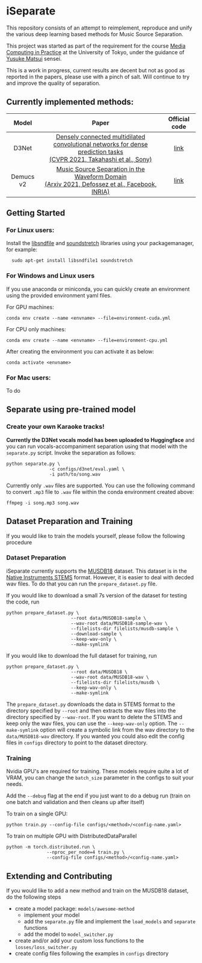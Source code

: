 # iSeparate
This repository consists of an attempt to reimplement, 
reproduce and unify 
the various deep learning based methods for Music 
Source Separation. 

This project was started as part of the requirement for 
the course [Media Computing in Practice](https://media-comp.github.io/2022/) at the University of Tokyo, under the guidance
of [Yusuke Matsui](https://yusukematsui.me/) sensei.

This is a work in progress, current results are decent but not as good as reported in the papers, please use with a pinch of salt.
Will continue to try and improve the quality of separation.

## Currently implemented methods:
| Model | Paper | Official code |
| :---: | :---: | :---: |
| D3Net  | [Densely connected multidilated convolutional networks for dense prediction tasks <br />(CVPR 2021, Takahashi et al., Sony)](https://openaccess.thecvf.com/content/CVPR2021/papers/Takahashi_Densely_Connected_Multi-Dilated_Convolutional_Networks_for_Dense_Prediction_Tasks_CVPR_2021_paper.pdf) | [link](https://github.com/sony/ai-research-code/tree/master/d3net/music-source-separation) |
| Demucs v2  | [Music Source Separation in the Waveform Domain <br />(Arxiv 2021, Defossez et al., Facebook, INRIA)](https://hal.archives-ouvertes.fr/hal-02379796/document) | [link](https://github.com/facebookresearch/demucs/tree/v2) |

## Getting Started
### For Linux users:
Install the [libsndfile](http://www.mega-nerd.com/libsndfile/) and 
[soundstretch](https://www.surina.net/soundtouch/soundstretch.html) libraries using your packagemanager, for example:

  ```shell
    sudo apt-get install libsndfile1 soundstretch
  ```
### For Windows and Linux users
If you use anaconda or miniconda, you can quickly create an environment using the provided environment yaml files.

For GPU machines:

```shell
conda env create --name <envname> --file=environment-cuda.yml
```

For CPU only machines:

```shell
conda env create --name <envname> --file=environment-cpu.yml
```

After creating the environment you can activate it as below:

```shell
conda activate <envname>
```

### For Mac users:
  To do

## Separate using pre-trained model
### Create your own Karaoke tracks!
**Currently the D3Net vocals model has been uploaded to Huggingface** and you can 
run vocals-accompaniment separation
using that model with the `separate.py` script. Invoke the separation as follows:
  
```shell
python separate.py \
                -c configs/d3net/eval.yaml \
                -i path/to/song.wav
```
Currently only `.wav` files are supported. 
You can use the following command to convert `.mp3` file to `.wav` file within the conda environment created above:

```
ffmpeg -i song.mp3 song.wav
``` 

## Dataset Preparation and Training
If you would like to train the models yourself, please follow the following procedure
### Dataset Preparation
iSeparate currently supports the [MUSDB18](https://zenodo.org/record/1117372#.Ymcqr9rP1PY) dataset.
This dataset is in the [Native Instruments STEMS](https://www.native-instruments.com/en/specials/stems/) format.
However, it is easier to deal with decded wav files. To do that you can run the `prepare_dataset.py` file.

If you would like to download a small 7s version of the dataset for testing the code, run

```shell
python prepare_dataset.py \
                        --root data/MUSDB18-sample \
                        --wav-root data/MUSDB18-sample-wav \
                        --filelists-dir filelists/musdb-sample \
                        --download-sample \
                        --keep-wav-only \
                        --make-symlink
```

If you would like to download the full dataset for training, run

```shell
python prepare_dataset.py \
                        --root data/MUSDB18 \
                        --wav-root data/MUSDB18-wav \
                        --filelists-dir filelists/musdb \
                        --keep-wav-only \
                        --make-symlink
```

The `prepare_dataset.py` downloads the data in STEMS format to the directory specified by `--root` and then extracts the 
wav files into the directory specified by `--wav-root`. If you want to delete the STEMS and keep only the wav files,
you can use the `--keep-wav-only` option. The `--make-symlink` option will create a symbolic link from the wav directory to the `data/MUSDB18-wav`
directory. If you wanted you could also edit the config files in `configs` directory to point to the dataset directory.

### Training
Nvidia GPU's are required for training. These models require quite a lot of VRAM, you can change the `batch_size`
parameter in the configs to suit your needs.

Add the `--debug` flag at the end if you just want to do a debug run (train on one batch and validation and then cleans up after itself)

To train on a single GPU:

```shell
python train.py --config-file configs/<method>/<config-name.yaml>
```

To train on multiple GPU with DistributedDataParallel

```shell
python -m torch.distributed.run \
               --nproc_per_node=4 train.py \
               --config-file configs/<method>/<config-name.yaml>
```

## Extending and Contributing
If you would like to add a new method and train on the MUSDB18 dataset, do the following steps
    
   - create a model package: `models/awesome-method`
        - implement your model
        - add the `separate.py` file and implement the `load_models` and `separate` functions
        - add the model to `model_switcher.py`
   - create and/or add your custom loss functions to the `losses/loss_switcher.py`
   - create config files following the examples in `configs` directory 
   